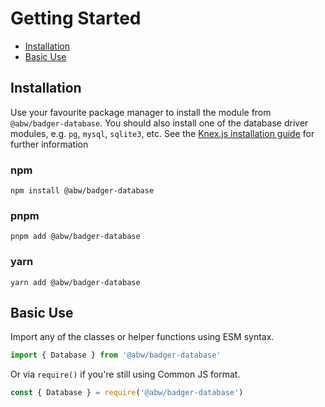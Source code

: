# Getting Started

- [Installation](#installation)
- [Basic Use](#basic-use)

## Installation

Use your favourite package manager to install the module
from `@abw/badger-database`.  You should also install
one of the database driver modules, e.g. `pg`, `mysql`,
`sqlite3`, etc.  See the [Knex.js installation guide](https://knexjs.org/guide/#node-js)
for further information

### npm

    npm install @abw/badger-database

### pnpm

    pnpm add @abw/badger-database

### yarn

    yarn add @abw/badger-database

## Basic Use

Import any of the classes or helper functions using ESM syntax.

```js
import { Database } from '@abw/badger-database'
```

Or via `require()` if you're still using Common JS format.

```js
const { Database } = require('@abw/badger-database')
```

